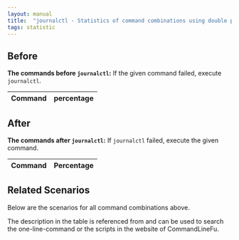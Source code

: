 ```yaml
---
layout: manual
title:  "journalctl - Statistics of command combinations using double pipe"
tags: statistic
---
```


## Before

__The commands before `journalctl`:__ If the given command failed, execute `journalctl`.

| Command | percentage |
|--------|--------|



## After

__The commands after `journalctl`:__ If `journalctl` failed, execute the given command.

| Command | Percentage | 
|-------|--------|



## Related Scenarios

Below are the scenarios for all command combinations above.

The description in the table is referenced from and can be used to search the one-line-command or the scripts in the website of CommandLineFu.




